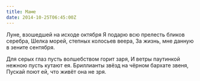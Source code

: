 ```yaml
---
title: Маме
date: 2014-10-25T06:45:00Z
---
```


Луне, взошедшей на исходе октября
Я подарю всю прелесть бликов серебра,
Шелка морей, степных колосьев веера,
За жизнь, мне данную в зените сентября.

Для серых глаз пусть волшебством горит заря,
И ветры паутинкой нежною пусть кутают ея.
Бриллианты звёзд на чёрном бархате звеня,
Пускай поют ей, что живёт она не зря.

